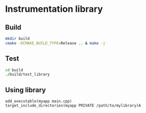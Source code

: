 # Instrumentation library 

## Build
```bash
mkdir build
cmake -DCMAKE_BUILD_TYPE=Release .. & make -j
```

## Test
```bash
cd build
./build/test_library
```
## Using library
```
add_executable(myapp main.cpp)
target_include_directories(myapp PRIVATE /path/to/mylibrary)A
```